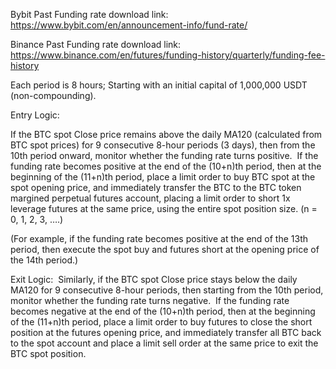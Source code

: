 Bybit Past Funding rate download link: https://www.bybit.com/en/announcement-info/fund-rate/ 

Binance Past Funding rate download link: https://www.binance.com/en/futures/funding-history/quarterly/funding-fee-history

Each period is 8 hours;
Starting with an initial capital of 1,000,000 USDT (non-compounding).

Entry Logic:

If the BTC spot Close price remains above the daily MA120 (calculated from BTC spot prices) for 9 consecutive 8-hour periods (3 days), 
then from the 10th period onward, monitor whether the funding rate turns positive. 
If the funding rate becomes positive at the end of the (10+n)th period, then at the beginning of the (11+n)th period, 
place a limit order to buy BTC spot at the spot opening price, and immediately transfer the BTC to the BTC token margined perpetual futures account, 
placing a limit order to short 1x leverage futures at the same price, using the entire spot position size. (n = 0, 1, 2, 3, ….) 

(For example, if the funding rate becomes positive at the end of the 13th period, then execute the spot buy and futures short at the opening price of the 14th period.)

Exit Logic: 
Similarly, if the BTC spot Close price stays below the daily MA120 for 9 consecutive 8-hour periods, 
then starting from the 10th period, monitor whether the funding rate turns negative. 
If the funding rate becomes negative at the end of the (10+n)th period, then at the beginning of the (11+n)th period, 
place a limit order to buy futures to close the short position at the futures opening price, 
and immediately transfer all BTC back to the spot account and place a limit sell order at the same price to exit the BTC spot position.
